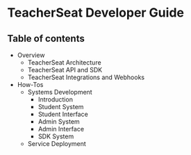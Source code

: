 # TeacherSeat Developer Guide

## Table of contents 

- Overview
  - TeacherSeat Architecture
  - TeacherSeat API and SDK
  - TeacherSeat Integrations and Webhooks
- How-Tos
  - Systems Development
    - Introduction
    - Student System
    - Student Interface
    - Admin System
    - Admin Interface
    - SDK System
  - Service Deployment
